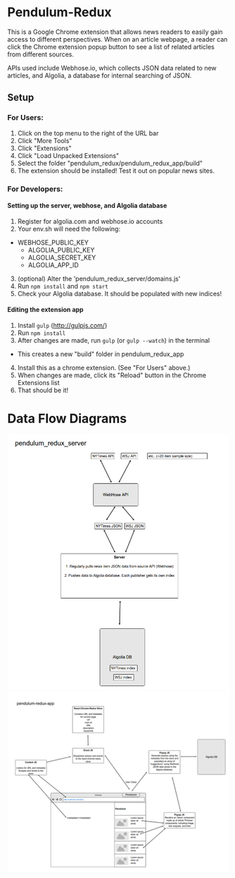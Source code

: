 # Pendulum-Redux

This is a Google Chrome extension that allows news readers to easily gain access
to different perspectives. When on an article webpage, a reader can click the
Chrome extension popup button to see a list of related articles from different
sources.

APIs used include Webhose.io, which collects JSON data related to new articles,
and Algolia, a database for internal searching of JSON.

## Setup

### For Users:
1. Click on the top menu to the right of the URL bar
2. Click "More Tools"
3. Click "Extensions"
4. Click "Load Unpacked Extensions"
5. Select the folder "pendulum_redux/pendulum_redux_app/build"
6. The extension should be installed! Test it out on popular news sites.

### For Developers:
#### Setting up the server, webhose, and Algolia database
1. Register for algolia.com and webhose.io accounts
2. Your env.sh will need the following:
  * WEBHOSE_PUBLIC_KEY
	* ALGOLIA_PUBLIC_KEY
	* ALGOLIA_SECRET_KEY
	* ALGOLIA_APP_ID
3. (optional) Alter the 'pendulum_redux_server/domains.js'
4. Run ```npm install``` and ```npm start```
5. Check your Algolia database. It should be populated with new indices!

#### Editing the extension app
1. Install ```gulp``` (http://gulpjs.com/)
2. Run ```npm install```
3. After changes are made, run ```gulp``` (or ```gulp --watch```) in the terminal
  * This creates a new "build" folder in pendulum_redux_app
4. Install this as a chrome extension. (See "For Users" above.)
5. When changes are made, click its "Reload" button in the Chrome Extensions list
6. That should be it!

# Data Flow Diagrams

![Pendulum Server](./img/server.png?raw=true "Pendulum Server")
![Pendulum App](./img/app.png?raw=true "Pendulum App")
